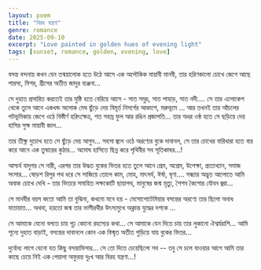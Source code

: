 ```yaml
---
layout: poem
title: "বিরহ যন্ত্রণা"
genre: romance
date: 2025-09-10
excerpt: "Love painted in golden hues of evening light"
tags: [sunset, romance, golden, evening, love]
---
```


বসন্ত বন্দনায় কখন যেন তন্ময়ালোক হতে
উঠে আসে এক অলৌকিক মায়াবী মানবী,
তার হরিণকালো চোখে জেগে আছে
পারস্য, মিশর, গ্রীসের অতীত জাদুর ব্যঞ্জনা... 

সে দুহাত প্রসারিত করতেই তার মুষ্ঠি হতে
বেরিয়ে আসে - সাত সমুদ্র, সাত পাহাড়, সাত নদী.…
সে তার এলোকেশ থেকে তুলে আনে একখন্ড অলোক মেঘ
ছুঁড়ে দেয় বিমূর্ত নিসর্গের আকাশে, মরুভূমে ... 
আর তখনই তার আঁচলের পটভূমিকায় জেগে ওঠে
বিস্তীর্ণ হরিৎক্ষেত্র, শত সহস্র ফুল আর রঙিন প্রজাপতি... 
তার অধর ওষ্ঠ হতে সে ছড়িয়ে দেয় হাসির সুক্ষ মায়াবী জাল... 

তার তীক্ষ্ণ দুচোখ হতে সে ছুঁড়ে দেয় আগুন... 
সহসা জ্বলে ওঠে অরণ্যের বুকে দাবানল, 
সে তার চোখের বারিধারা হতে বার করে আনে
এক তুষারের কুঠার... অমোঘ হাসিতে ছিন্ন করে
পৃথিবীর সব সূতিকাঘর...! 

আশ্চর্য যাদুগর সে নারী, এরপর তার উদ্ধত বুকের ভিতর হতে
তুলে আনে প্রেম, অপ্রেম, উপেক্ষা, প্রত্যাখ্যান, সমাজ সংসার...
ষোড়শ রিপুর পথ ধরে সে সাজিয়ে তোলে কাম, মোহ, মাৎসর্য, ঈর্ষা, ঘৃণা.... 
সন্ধ্যার অদ্ভুত আলোতে আমি অবাক চোখে দেখি - 
তার ভিতরে সমাহিত লক্ষকোটি ছায়াপথ, মানুষের জন্ম মৃত্যু, শৈশব কৈশোর যৌবন জ্বরা...

সে মানবীর বয়স কতো আমি তা বুঝিনা,
কখনো মনে হয় - মেসোপোটেমিয়ার বসন্তের অরণ্যে 
তার ছিলো অবাধ যাতায়াত... 
অথবা, হয়তো জন্ম তার ভাগীরথীর উৎস্যমুখে
অক্লান্ত যুদ্ধের দশকে ...

সে আমাকে যেনো বলতে চায় গূঢ় কোনো রহস্যের কথা... 
সে আমাকে যেন দিতে চায় তার লুকানো ঐশ্বর্যরাশি...
আমি শূন্যে দুহাত বাড়াই, বসন্তের দাবানলে 
কোন এক বিস্মৃত অতীত পুড়িয়ে যায় বুকের ভিতর... 

দুর্বোধ্য লাগে যেনো যত কিছু বসন্তাভিসার... 
সে তো দিতে চেয়েছিলো সব -- তবু
সে চলে যাওয়ার আগে আমি তার কাছে চেয়ে নিই
এক পেয়ালা অফুরন্ত দুঃখ আর বিরহ যন্ত্রণা...!
